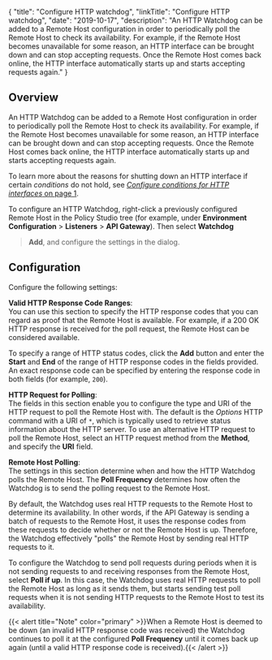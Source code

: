 {
"title": "Configure HTTP watchdog",
"linkTitle": "Configure HTTP watchdog",
"date": "2019-10-17",
"description": "An HTTP Watchdog can be added to a Remote Host configuration in order to periodically poll the Remote Host to check its availability. For example, if the Remote Host becomes unavailable for some reason, an HTTP interface can be brought down and can stop accepting requests. Once the Remote Host comes back online, the HTTP interface automatically starts up and starts accepting requests again."
}
﻿
<div id="p_general_watchdog_overview">

Overview
--------

An HTTP Watchdog can be added to a Remote Host configuration in order to periodically poll the Remote Host to check its availability. For example, if the Remote Host becomes unavailable for some reason, an HTTP interface can be brought down and can stop accepting requests. Once the Remote Host comes back online, the HTTP interface automatically starts up and starts accepting requests again.

To learn more about the reasons for shutting down an HTTP interface if certain *conditions*
do not hold, see [*Configure conditions for HTTP interfaces* on page 1](general_conditions.htm).

To configure an HTTP Watchdog, right-click a previously configured Remote Host in the Policy Studio tree (for example, under **Environment Configuration** > **Listeners** > **API Gateway**). Then select **Watchdog**
> **Add**, and configure the settings in the dialog.

</div>

<div id="p_general_watchdog_conf">

Configuration
-------------

Configure the following settings:

**Valid HTTP Response Code Ranges**:\
You can use this section to specify the HTTP response codes that you can regard as proof that the Remote Host is available. For example, if a 200 OK HTTP response is received for the poll request, the Remote Host can be considered available.

To specify a range of HTTP status codes, click the **Add**
button and enter the **Start**
and **End**
of the range of HTTP response codes in the fields provided. An exact response code can be specified by entering the response code in both fields (for example, `200`).

**HTTP Request for Polling**:\
The fields in this section enable you to configure the type and URI of the HTTP request to poll the Remote Host with. The default is the *Options*
HTTP command with a URI of `*`, which is typically used to retrieve status information about the HTTP server. To use an alternative HTTP request to poll the Remote Host, select an HTTP request method from the **Method**, and specify the **URI**
field.

**Remote Host Polling**:\
The settings in this section determine when and how the HTTP Watchdog polls the Remote Host. The **Poll Frequency**
determines how often the Watchdog is to send the polling request to the Remote Host.

By default, the Watchdog uses real HTTP requests to the Remote Host to determine its availability. In other words, if the API Gateway is sending a batch of requests to the Remote Host, it uses the response codes from these requests to decide whether or not the Remote Host is up. Therefore, the Watchdog effectively "polls" the Remote Host by sending real HTTP requests to it.

To configure the Watchdog to send poll requests during periods when it is not sending requests to and receiving responses from the Remote Host, select **Poll if up**. In this case, the Watchdog uses real HTTP requests to poll the Remote Host as long as it sends them, but starts sending test poll requests when it is not sending HTTP requests to the Remote Host to test its availability.

{{< alert title="Note" color="primary" >}}When a Remote Host is deemed to be down (an invalid HTTP response code was received) the Watchdog continues to poll it at the configured **Poll Frequency**
until it comes back up again (until a valid HTTP response code is received).{{< /alert >}}

</div>
